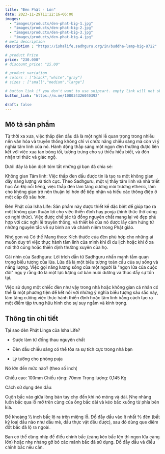 ```yaml
---
title: "Đèn Phật - Lớn"
date: 2023-11-29T11:22:16+06:00
images: 
  - "images/products/den-phat-big-1.jpg"
  - "images/products/den-phat-big-2.jpg"
  - "images/products/den-phat-big-3.jpg"
  - "images/products/den-phat-big-4.jpg"
# meta description
description : "https://ishalife.sadhguru.org/in/buddha-lamp-big-8722"

# product Price
price: "230.000"
# discount_price: "25.00"

# product variation
# colors : ["black","white","gray"]
# sizes : ["small","medium","large"]

# button link if you don't want to use snipcart. empty link will not show button
button_link: "https://m.me/100034326040392"

draft: false
---
```

<b><h2>Mô tả sản phẩm</h2></b>

Từ thời xa xưa, việc thắp đèn dầu đã là một nghi lễ quan trọng trong nhiều nền văn hóa và truyền thống không chỉ vì chức năng chiếu sáng mà còn vì ý nghĩa tâm linh của nó. Hành động thắp sáng một ngọn đèn thường được liên kết với việc xua tan bóng tối, tượng trưng cho sự thiếu hiểu biết, và đón nhận tri thức và giác ngộ.

Dưới đây là bản dịch tóm tắt những gì bạn đã chia sẻ:

Không gian Tâm linh: Việc thắp đèn dầu được tin là tạo ra một không gian đầy năng lượng và tích cực. Theo Sadhguru, một vị thầy tâm linh và nhà triết học Ấn Độ nổi tiếng, việc thắp đèn làm tăng cường môi trường etheric, làm cho không gian trở nên thuận lợi hơn để tiếp nhận và hiểu các thông điệp ở một cấp độ sâu hơn.

Đèn Phật của Isha Life: Sản phẩm này được thiết kế đặc biệt để giúp tạo ra một không gian thuận lợi cho việc thiền định hay pooja (hình thức thờ cúng có nghi thức). Việc được chế tác từ đồng nguyên chất mang lại vẻ đẹp phù hợp với các nghi lễ truyền thống, và thiết kế của nó được lấy cảm hứng từ những nguyên tắc về sự bình an và chánh niệm trong Phật giáo.

Nhỏ gọn và Có thể Mang theo: Kích thước của đèn phù hợp cho những ai muốn duy trì việc thực hành tâm linh của mình khi đi du lịch hoặc khi ở xa nơi thờ cúng hoặc thiền định thường xuyên của họ.

Cái nhìn của Sadhguru: Lời trích dẫn từ Sadhguru nhấn mạnh tầm quan trọng biểu tượng của lửa. Lửa đã là một biểu tượng toàn cầu của sự sống và năng lượng. Việc gọi năng lượng sống của một người là "ngọn lửa của cuộc đời" ngụ ý rằng đó là một lực lượng cơ bản nuôi dưỡng và thúc đẩy sự tồn tại.

Việc sử dụng một chiếc đèn như vậy trong nhà hoặc không gian cá nhân có thể là một phương tiện để kết nối với những ý nghĩa biểu tượng sâu sắc này, làm tăng cường việc thực hành thiền định hoặc tâm linh bằng cách tạo ra một điểm tập trung hữu hình cho sự suy ngẫm và kính trọng.

<b><h2>Thông tin chi tiết</h2></b>

Tại sao đèn Phật Linga của Isha Life?

- Được làm từ đồng thau nguyên chất

- Đèn dầu chiếu sáng có thể tỏa ra sự tích cực trong nhà bạn

- Lý tưởng cho phòng puja

Nó lớn đến mức nào? (theo số inch)

Chiều cao: 100mm
Chiều rộng: 70mm
Trọng lượng: 0,145 Kg

Cách sử dụng đèn dầu:

Cuộn bấc vào giữa lòng bàn tay cho đến khi nó mỏng và dài. Nhẹ nhàng luồn bấc qua lỗ mở trên cùng của ống bấc dài và kéo bấc xuống từ phía bên kia.

Để khoảng ½ inch bấc lộ ra trên miệng lỗ. Đổ đầy dầu vào ít nhất ⅔ đèn (bất kỳ loại dầu nào như dầu mè, dầu thực vật đều được), sau đó dùng que diêm đốt bấc đã lộ ra ngoài.

Bạn có thể dùng nhíp để điều chỉnh bấc (càng kéo bấc lên thì ngọn lửa càng lớn) hoặc nhẹ nhàng gỡ bỏ các mảnh bấc đã sử dụng. Đổ đầy dầu và điều chỉnh bấc nếu cần.